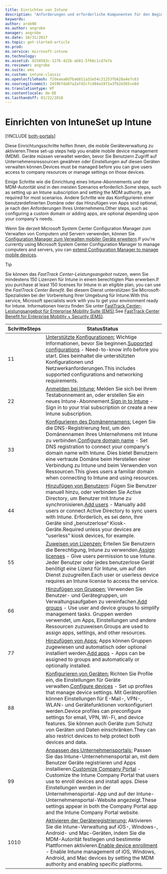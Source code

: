 ```yaml
---
title: Einrichten von Intune
description: "Anforderungen und erforderliche Komponenten für den Beginn der Verwendung Ihres Intune-Abonnements"
keywords: 
author: arob98
ms.author: angrobe
manager: angrobe
ms.date: 10/31/2017
ms.topic: get-started-article
ms.prod: 
ms.service: microsoft-intune
ms.technology: 
ms.assetid: d158503c-1276-422b-ab81-5f66c1cd7e7a
ms.reviewer: angrobe
ms.suite: ems
ms.custom: intune-classic
ms.openlocfilehash: f2deaea0d7ba6811a31e54c31253fb628a4e7c63
ms.sourcegitcommit: 2459bfda07a2afd2cfcd94a1972a3fb2e565ce8d
ms.translationtype: HT
ms.contentlocale: de-DE
ms.lasthandoff: 01/22/2018
---
```

# <a name="set-up-intune"></a><span data-ttu-id="f4e02-103">Einrichten von Intune</span><span class="sxs-lookup"><span data-stu-id="f4e02-103">Set up Intune</span></span>

[!INCLUDE [both-portals](./includes/note-for-both-portals.md)]

<span data-ttu-id="f4e02-104">Diese Einrichtungsschritte helfen Ihnen, die mobile Geräteverwaltung zu aktivieren.</span><span class="sxs-lookup"><span data-stu-id="f4e02-104">These set-up steps help you enable mobile device management (MDM).</span></span> <span data-ttu-id="f4e02-105">Geräte müssen verwaltet werden, bevor Sie Benutzern Zugriff auf Unternehmensressourcen gewähren oder Einstellungen auf diesen Geräten verwalten können.</span><span class="sxs-lookup"><span data-stu-id="f4e02-105">Devices must be managed before you can give users access to company resources or manage settings on those devices.</span></span>

<span data-ttu-id="f4e02-106">Einige Schritte wie die Einrichtung eines Intune-Abonnements und der MDM-Autorität sind in den meisten Szenarios erforderlich.</span><span class="sxs-lookup"><span data-stu-id="f4e02-106">Some steps, such as setting up an Intune subscription and setting the MDM authority, are required for most scenarios.</span></span> <span data-ttu-id="f4e02-107">Andere Schritte wie das Konfigurieren einer benutzerdefinierten Domäne oder das Hinzufügen von Apps sind optional, je nach den Anforderungen Ihres Unternehmens.</span><span class="sxs-lookup"><span data-stu-id="f4e02-107">Other steps, such as configuring a custom domain or adding apps, are optional depending upon your company's needs.</span></span>

<span data-ttu-id="f4e02-108">Wenn Sie derzeit Microsoft System Center Configuration Manager zum Verwalten von Computern und Servern verwenden, können Sie [Configuration Manager zum Verwalten mobiler Geräte erweitern](https://docs.microsoft.com/sccm/mdm/understand/choose-between-standalone-intune-and-hybrid-mobile-device-management).</span><span class="sxs-lookup"><span data-stu-id="f4e02-108">If you're currently using Microsoft System Center Configuration Manager to manage computers and servers, you can [extend Configuration Manager to manage mobile devices](https://docs.microsoft.com/sccm/mdm/understand/choose-between-standalone-intune-and-hybrid-mobile-device-management).</span></span>

>[!TIP]
><span data-ttu-id="f4e02-109">Sie können das *FastTrack Center-Leistungsangebot* nutzen, wenn Sie mindestens 150 Lizenzen für Intune in einem berechtigten Plan erwerben.</span><span class="sxs-lookup"><span data-stu-id="f4e02-109">If you purchase at least 150 licenses for Intune in an eligible plan, you can use the *FastTrack Center Benefit*.</span></span> <span data-ttu-id="f4e02-110">Bei diesem Dienst unterstützen Sie Microsoft-Spezialisten bei der Vorbereitung Ihrer Umgebung für Intune.</span><span class="sxs-lookup"><span data-stu-id="f4e02-110">With this service, Microsoft specialists work with you to get your environment ready for Intune.</span></span> <span data-ttu-id="f4e02-111">Informationen hierzu finden Sie unter [FastTrack Center-Leistungsangebot für Enterprise Mobility Suite (EMS)](https://docs.microsoft.com/enterprise-mobility-security/Solutions/enterprise-mobility-fasttrack-program).</span><span class="sxs-lookup"><span data-stu-id="f4e02-111">See [FastTrack Center Benefit for Enterprise Mobility + Security (EMS)](https://docs.microsoft.com/enterprise-mobility-security/Solutions/enterprise-mobility-fasttrack-program).</span></span>



| <span data-ttu-id="f4e02-112">Schritte</span><span class="sxs-lookup"><span data-stu-id="f4e02-112">Steps</span></span> |                                                                                                                       <span data-ttu-id="f4e02-113">Status</span><span class="sxs-lookup"><span data-stu-id="f4e02-113">Status</span></span>                                                                                                                       |
|-------|----------------------------------------------------------------------------------------------------------------------------------------------------------------------------------------------------------------------------------------------------|
|   <span data-ttu-id="f4e02-114">1</span><span class="sxs-lookup"><span data-stu-id="f4e02-114">1</span></span>   |                                        <span data-ttu-id="f4e02-115">[Unterstützte Konfigurationen:](supported-devices-browsers.md) Wichtige Informationen, bevor Sie beginnen.</span><span class="sxs-lookup"><span data-stu-id="f4e02-115">[Supported configurations](supported-devices-browsers.md) - Need-to-know info before you start.</span></span> <span data-ttu-id="f4e02-116">Dies beinhaltet die unterstützten Konfigurationen und Netzwerkanforderungen.</span><span class="sxs-lookup"><span data-stu-id="f4e02-116">This includes supported configurations and networking requirements.</span></span>                                         |
|   <span data-ttu-id="f4e02-117">2</span><span class="sxs-lookup"><span data-stu-id="f4e02-117">2</span></span>   |                                                                 <span data-ttu-id="f4e02-118">[Anmelden bei Intune:](account-sign-up.md) Melden Sie sich bei Ihrem Testabonnement an, oder erstellen Sie ein neues Intune-Abonnement.</span><span class="sxs-lookup"><span data-stu-id="f4e02-118">[Sign in to Intune](account-sign-up.md) - Sign in to your trial subscription or create a new Intune subscription.</span></span>                                                                  |
|   <span data-ttu-id="f4e02-119">3</span><span class="sxs-lookup"><span data-stu-id="f4e02-119">3</span></span>   |                <span data-ttu-id="f4e02-120">[Konfigurieren des Domänennamens:](custom-domain-name-configure.md) Legen Sie die DNS-Registrierung fest, um den Domänennamen Ihres Unternehmens mit Intune zu verbinden.</span><span class="sxs-lookup"><span data-stu-id="f4e02-120">[Configure domain name](custom-domain-name-configure.md) - Set DNS registration to connect your company's domain name with Intune.</span></span> <span data-ttu-id="f4e02-121">Dies bietet Benutzern eine vertraute Domäne beim Herstellen einer Verbindung zu Intune und beim Verwenden von Ressourcen.</span><span class="sxs-lookup"><span data-stu-id="f4e02-121">This gives users a familiar domain when connecting to Intune and using resources.</span></span>                |
|   <span data-ttu-id="f4e02-122">4</span><span class="sxs-lookup"><span data-stu-id="f4e02-122">4</span></span>   |                                   <span data-ttu-id="f4e02-123">[Hinzufügen von Benutzern](users-add.md): Fügen Sie Benutzer manuell hinzu, oder verbinden Sie Active Directory, um Benutzer mit Intune zu synchronisieren.</span><span class="sxs-lookup"><span data-stu-id="f4e02-123">[Add users](users-add.md) - Manually add users or connect Active Directory to sync users with Intune.</span></span> <span data-ttu-id="f4e02-124">Erforderlich, es sei denn, Ihre Geräte sind „benutzerlose“ Kiosk-Geräte.</span><span class="sxs-lookup"><span data-stu-id="f4e02-124">Required unless your devices are "userless" kiosk devices, for example.</span></span>                                    |
|   <span data-ttu-id="f4e02-125">5</span><span class="sxs-lookup"><span data-stu-id="f4e02-125">5</span></span>   |                                            <span data-ttu-id="f4e02-126">[Zuweisen von Lizenzen:](licenses-assign.md) Erteilen Sie Benutzern die Berechtigung, Intune zu verwenden.</span><span class="sxs-lookup"><span data-stu-id="f4e02-126">[Assign licenses](licenses-assign.md) - Give users permission to use Intune.</span></span> <span data-ttu-id="f4e02-127">Jeder Benutzer oder jedes benutzerlose Gerät benötigt eine Lizenz für Intune, um auf den Dienst zuzugreifen.</span><span class="sxs-lookup"><span data-stu-id="f4e02-127">Each user or userless device requires an Intune license to access the service.</span></span>                                             |
|   <span data-ttu-id="f4e02-128">6</span><span class="sxs-lookup"><span data-stu-id="f4e02-128">6</span></span>   |                                               <span data-ttu-id="f4e02-129">[Hinzufügen von Gruppen:](groups-add.md) Verwenden Sie Benutzer- und Gerätegruppen, um Verwaltungsaufgaben zu vereinfachen.</span><span class="sxs-lookup"><span data-stu-id="f4e02-129">[Add groups](groups-add.md) - Use user and device groups to simplify management tasks.</span></span> <span data-ttu-id="f4e02-130">Gruppen werden verwendet, um Apps, Einstellungen und andere Ressourcen zuzuweisen.</span><span class="sxs-lookup"><span data-stu-id="f4e02-130">Groups are used to assign apps, settings, and other resources.</span></span>                                                |
|   <span data-ttu-id="f4e02-131">7</span><span class="sxs-lookup"><span data-stu-id="f4e02-131">7</span></span>   |                                                                        <span data-ttu-id="f4e02-132">[Hinzufügen von Apps:](apps-add.md) Apps können Gruppen zugewiesen und automatisch oder optional installiert werden.</span><span class="sxs-lookup"><span data-stu-id="f4e02-132">[Add apps](apps-add.md) - Apps can be assigned to groups and automatically or optionally installed.</span></span>                                                                         |
|   <span data-ttu-id="f4e02-133">8</span><span class="sxs-lookup"><span data-stu-id="f4e02-133">8</span></span>   | <span data-ttu-id="f4e02-134">[Konfigurieren von Geräten:](device-profiles.md) Richten Sie Profile ein, die Einstellungen für Geräte verwalten.</span><span class="sxs-lookup"><span data-stu-id="f4e02-134">[Configure devices](device-profiles.md) - Set up profiles that manage device settings.</span></span> <span data-ttu-id="f4e02-135">Mit Geräteprofilen können Einstellungen für E-Mail-, VPN-, WLAN- und Gerätefunktionen vorkonfiguriert werden.</span><span class="sxs-lookup"><span data-stu-id="f4e02-135">Device profiles can preconfigure settings for email, VPN, Wi-Fi, and device features.</span></span> <span data-ttu-id="f4e02-136">Sie können auch Geräte zum Schutz von Geräten und Daten einschränken.</span><span class="sxs-lookup"><span data-stu-id="f4e02-136">They can also restrict devices to help protect both devices and data.</span></span> |
|   <span data-ttu-id="f4e02-137">9</span><span class="sxs-lookup"><span data-stu-id="f4e02-137">9</span></span>   |       <span data-ttu-id="f4e02-138">[Anpassen des Unternehmensportals:](company-portal-app.md) Passen Sie das Intune-Unternehmensportal an, mit dem Benutzer Geräte registrieren und Apps installieren.</span><span class="sxs-lookup"><span data-stu-id="f4e02-138">[Customize Company Portal](company-portal-app.md) - Customize the Intune Company Portal that users use to enroll devices and install apps.</span></span> <span data-ttu-id="f4e02-139">Diese Einstellungen werden in der Unternehmensportal-App und auf der Intune-Unternehmensportal-Website angezeigt.</span><span class="sxs-lookup"><span data-stu-id="f4e02-139">These settings appear in both the Company Portal app and the Intune Company Portal website.</span></span>       |
|  <span data-ttu-id="f4e02-140">10</span><span class="sxs-lookup"><span data-stu-id="f4e02-140">10</span></span>   |                                <span data-ttu-id="f4e02-141">[Aktivieren der Geräteregistrierung:](mdm-authority-set.md) Aktivieren Sie die Intune-Verwaltung auf iOS-, Windows-, Android- und Mac-Geräten, indem Sie die MDM-Autorität festlegen und bestimmte Plattformen aktivieren.</span><span class="sxs-lookup"><span data-stu-id="f4e02-141">[Enable device enrollment](mdm-authority-set.md) - Enable Intune management of iOS, Windows, Android, and Mac devices by setting the MDM authority and enabling specific platforms.</span></span>                                 |

